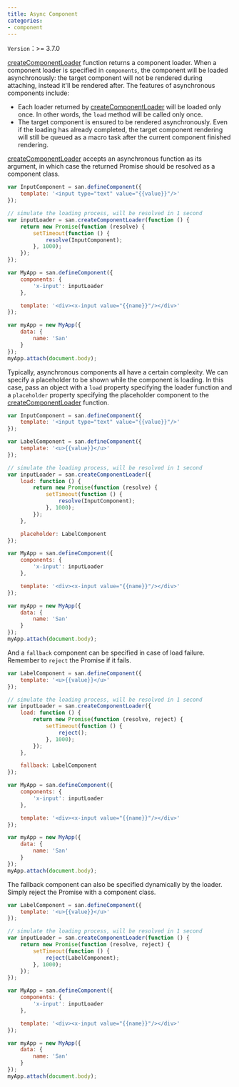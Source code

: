 ```yaml
---
title: Async Component
categories:
- component
---
```


`Version`：>= 3.7.0

[createComponentLoader](../../doc/main-members/#createComponentLoader) function returns a component loader. When a component loader is specified in `components`, the component will be loaded asynchronously: the target component will not be rendered during attaching, instead it'll be rendered after. The features of asynchronous components include:

- Each loader returned by [createComponentLoader](../../doc/main-members/#createComponentLoader) will be loaded only once. In other words, the `load` method will be called only once.
- The target component is ensured to be rendered asynchronously. Even if the loading has already completed, the target component rendering will still be queued as a macro task after the current component finished rendering.


[createComponentLoader](../../doc/main-members/#createComponentLoader) accepts an asynchronous function as its argument, in which case the returned Promise should be resolved as a component class.

```javascript
var InputComponent = san.defineComponent({
    template: '<input type="text" value="{{value}}"/>'
});

// simulate the loading process, will be resolved in 1 second
var inputLoader = san.createComponentLoader(function () {
    return new Promise(function (resolve) {
        setTimeout(function () {
            resolve(InputComponent);
        }, 1000);
    });
});

var MyApp = san.defineComponent({
    components: {
        'x-input': inputLoader
    },

    template: '<div><x-input value="{{name}}"/></div>'
});

var myApp = new MyApp({
    data: {
        name: 'San'
    }
});
myApp.attach(document.body);
```

Typically, asynchronous components all have a certain complexity. We can specify a placeholder to be shown while the component is loading. In this case, pass an object with a `load` property specifying the loader function and a `placeholder` property specifying the placeholder component to the [createComponentLoader](../../doc/main-members/#createComponentLoader) function.

```javascript
var InputComponent = san.defineComponent({
    template: '<input type="text" value="{{value}}"/>'
});

var LabelComponent = san.defineComponent({
    template: '<u>{{value}}</u>'
});

// simulate the loading process, will be resolved in 1 second
var inputLoader = san.createComponentLoader({
    load: function () {
        return new Promise(function (resolve) {
            setTimeout(function () {
                resolve(InputComponent);
            }, 1000);
        });
    },

    placeholder: LabelComponent
});

var MyApp = san.defineComponent({
    components: {
        'x-input': inputLoader
    },

    template: '<div><x-input value="{{name}}"/></div>'
});

var myApp = new MyApp({
    data: {
        name: 'San'
    }
});
myApp.attach(document.body);
```

And a `fallback` component can be specified in case of load failure. Remember to `reject` the Promise if it fails.

```javascript
var LabelComponent = san.defineComponent({
    template: '<u>{{value}}</u>'
});

// simulate the loading process, will be resolved in 1 second
var inputLoader = san.createComponentLoader({
    load: function () {
        return new Promise(function (resolve, reject) {
            setTimeout(function () {
                reject();
            }, 1000);
        });
    },

    fallback: LabelComponent
});

var MyApp = san.defineComponent({
    components: {
        'x-input': inputLoader
    },

    template: '<div><x-input value="{{name}}"/></div>'
});

var myApp = new MyApp({
    data: {
        name: 'San'
    }
});
myApp.attach(document.body);
```

The fallback component can also be specified dynamically by the loader. Simply reject the Promise with a component class.

```javascript
var LabelComponent = san.defineComponent({
    template: '<u>{{value}}</u>'
});

// simulate the loading process, will be resolved in 1 second
var inputLoader = san.createComponentLoader(function () {
    return new Promise(function (resolve, reject) {
        setTimeout(function () {
            reject(LabelComponent);
        }, 1000);
    });
});

var MyApp = san.defineComponent({
    components: {
        'x-input': inputLoader
    },

    template: '<div><x-input value="{{name}}"/></div>'
});

var myApp = new MyApp({
    data: {
        name: 'San'
    }
});
myApp.attach(document.body);
```
